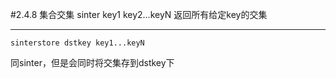 #2.4.8	集合交集
	sinter key1 key2...keyN 
返回所有给定key的交集

---
	sinterstore dstkey key1...keyN 
同sinter，但是会同时将交集存到dstkey下
